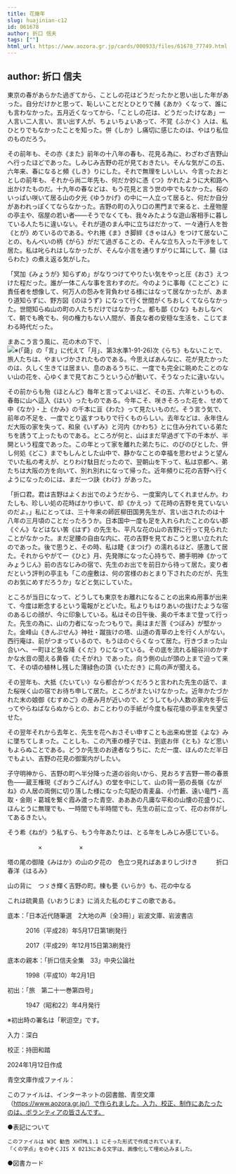 ```yaml
---
title: 花幾年
slug: huajinian-c12
id: 061678
author: 折口 信夫
tags: [""]
html_url: https://www.aozora.gr.jp/cards/000933/files/61678_77749.html
---
```


## author: 折口 信夫

東京の春があらかた過ぎてから、ことしの花はどうだったかと思い出した年があった。自分だけかと思って、恥しいことだとひとりで赭《あか》くなって、誰にも言わなかった。五月近くなってから、「ことしの花は、どうだったけなあ」一人言い二人言い、言い出す人が、ちょいちょいあって、不覚《ふかく》人は、私ひとりでもなかったことを知った。併《しか》し痛切に感じたのは、やはり私位のものだろう。

その前年も、その亦《また》前年の十八年の春も、花見る為に、わざわざ吉野山へ行ったほどであった。しみじみ吉野の花が見ておきたい。そんな気がこの五、六年来、春になると頻《しき》りにした。それで無理をしいしい、今言ったおととしの前年も、それから尚二年先も、何だか妙に憑《つ》かれたように大和路へ出かけたものだ。十九年の春などは、もう花見と言う世の中でもなかった。桜のいっぱい咲いて居る山の夕光《ゆうかげ》の中に一人立って居ると、何だか自分があわれっぽくてならなかった。吉野の町の入り口の黒門まで来ると、土産物屋の亭主や、宿屋の若い者――そうでなくても、我々みたような遊山客相手に暮している人たちに違いない。それが道のまん中に立ちはだかって、一々通行人を咎《とが》めているのである。やれ捲《ま》き脚絆《きゃはん》をつけて居ないことの、もんぺいの柄《がら》がだて過ぎることの、そんな立ち入った干渉をして居た。私は叱られはしなかったが、そんな小言を通りすがりに耳にして、腸《はらわた》の煮え返る気がした。

「冥加《みょうが》知らずめ」がなりつけてやりたい気をやっと圧《おさ》えつけた程だった。誰が一体こんな事を言わすのだ。今のように事毎《ことごと》に責任者を想像して、何万人の怨みを背負わせる様にはなって居なかったが、あまり道知らずに、野方図《のほうず》になって行く世間がくちおしくてならなかった。世間知らぬ山の町の人たちだけではなかった。都も鄙《ひな》もおしなべて、朝でも晩でも、何の権力もない人間が、善良な者の安穏な生活を、こじてまわる時代だった。

まあこう言う風に、花の木の下で、｜![※(「藹」の「言」に代えて「月」、第3水準1-91-26)](https://www.aozora.gr.jp/cards/000933/files/../../../gaiji/1-91/1-91-26.png)次《らち》もないことで、旅人たちは、やまいづかされたものである。今思えばあんなに、花が見たかったのは、久しく生きては居まい、息のあるうちに、一度でも完全に眺めたことのない山の花を、心ゆくまで見ておこうという心が動いて、そうなったに違いない。

その前からも殆《ほとんど》毎年と言ってよいほど、その五、六年というもの、春毎に山へ這入《はい》ったものである。今年こそ、咲きそろった花を、せめて中《なか》・上《かみ》の千本に亘《わた》って見たいものだ。そう言う気で、前年の不足を、一度でとり返すつもりで行くものらしい。去年などは、永年住んだ大阪の家を失って、和泉《いずみ》と河内《かわち》とに住み分れている弟たちを誘うて上ったものである。ところが何と、山はまだ早過ぎて下の千本が、半開という程度であった。この年とって家を離れた弟たちに、のびのびとした、併し何処《どこ》までもしんとした山中で、静かなことの幸福を思わせようと望んでいた私の考えが、とりわけ駄目だったので、翌朝山を下って、私は京都へ、弟たちは大阪の方を向いて、別れ別れになって帰った。近年頻りに花の吉野へ行くようになったのには、まだ一つ訣《わけ》があった。

「折口君。君は吉野はよくお出でのようだから、一度案内してくれませんか。わたしも、珍しい処の花時ばかり歩いて、却《かえっ》て花時の吉野を見ていないのだよ。」私にとっては、三十年来の師匠柳田国男先生が、言い出されたのは十八年の三月頃のことだったろうか。日本国中一度も足を入れられたことのない郡《ぐん》などはない筈《はず》の先生も、平凡な花の山の吉野に行って見られたことがなかった。まだ足腰の自由な内に、花の吉野を見ておこうと思い立たれたのであった。後で思うと、その時、私は睫《まつげ》の濡れるほど、感激して居た。それからやがて一《ひと》月、先発隊になった心持ちで、勝手明神《かってみょうじん》前の古なじみの宿で、先生のお出でを前日から待って居た。変り者だという評判の亭主も「この座敷は、何の宮様のおとまり下されたのだが、先生のお気にめすだろうか」などと気にしていた。

ところが当日になって、どうしても東京をお離れになることの出来ぬ用事が出来て、今度は断念するという電報がとどいた。私よりもはりあいの抜けたような宿のあるじの顔が、今に印象している。私はその日午後、奥の千本まで登って行った。先生の為に、山の力者になったつもりで。奥はまだ莟《つぼみ》が堅かった。金峰山《きんぷせん》神社・蹴抜けの塔、山道の青草の上を行く人がない。西行庵は、前がつまっているので、もうほのぐらくなって居た。行きづまった山合いへ、一町ほど急な降《くだ》りになっている。その底を流れる細谷川のかすかな水音の聞える黄昏《たそがれ》であった。向う側の山が頭の上まで迫って来て、その頃の植林し残した薄緑色の頂《いただき》に鳥の声が聞える。

その翌年も、大抵《たいてい》なら都合がつくだろうと言われた先生の話で、また桜咲く山の宿でお待ち申して居た。ところがまたいけなかった。近年かたづかれた末の娘御《むすめご》の産み月が近いので、どうしても小人数の家内を手伝ってやらねばならぬからとの、おことわりの手紙が今度も桜花壇の亭主を失望させた。

その翌年それから去年と、先生を花へおさそい申すことも出来ぬ世並《よな》みに墜ちてしまった。ことしも、この汽車の様子では、到底お伴《とも》など思いもよらぬことである。どうか先生のお達者なうちに、ただ一度、ほんのただ半日でもよい、吉野の花見の御案内がしたい。

子守明神から、吉野の町へ半分降った道の谷向いから、見おろす吉野一帯の春景色――蔵王権現《ざおうごんげん》の堂を中にして、山の背一筋の長嶺《ながね》の人居の両側に切り落した様になった勾配の青麦畠、小竹藪、遠い竜門・高取・金剛・葛城を繋ぐ霞み渡った青空、あああの凡庸な平和の山懐の花盛りに、ほんとうに無理でも、一時間でも半時間でも、先生の前に立って、花のお伴がしてあるきたい。

そう希《ねが》う私すら、もう今年あたりは、とる年をしみじみ感じている。

　　　　　×　　　　　　×


塔の尾の御陵《みはか》の山の夕花の　色立つ見ればあまりしづけき　　　折口春洋《はるみ》

山の背に　つゞき輝く吉野の町。棟も甍《いらか》も、花の中なる



これは硫黄島《いおうじま》に消えた私のむすこの歌である。













底本：「日本近代随筆選　2大地の声〔全3冊〕」岩波文庫、岩波書店

　　　2016（平成28）年5月17日第1刷発行

　　　2017（平成29）年12月15日第3刷発行

底本の親本：「折口信夫全集　33」中央公論社

　　　1998（平成10）年2月1日

初出：「旅　第二十一巻第四号」

　　　1947（昭和22）年4月発行

※初出時の署名は「釈迢空」です。

入力：深白

校正：持田和踏

2024年1月12日作成

青空文庫作成ファイル：

このファイルは、インターネットの図書館、青空文庫（https://www.aozora.gr.jp/）で作られました。入力、校正、制作にあたったのは、ボランティアの皆さんです。











●表記について


	このファイルは W3C 勧告 XHTML1.1 にそった形式で作成されています。
	「くの字点」をのぞくJIS X 0213にある文字は、画像化して埋め込みました。







●図書カード